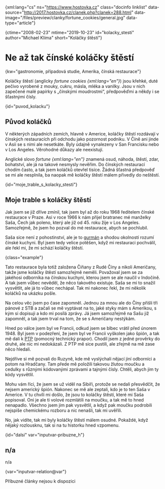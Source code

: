 
{xml:lang="cs" ns="https://www.hostovka.cz" class="docinfo linklist" data-source="http://2017.hostovka.cz/clanek.php?clanek=288.html" data-image="/files/preview/clanky/fortune_cookies/general.jpg" data-type="article"}

{ctime="2008-02-23" mtime="2019-10-23" id="kolacky_stesti" author="Michael Klíma" short="Koláčky štěstí"}

# Ne až tak čínské koláčky štěstí

<!-- generated attribute kw by user_udpatekw.sh on 2020-05-07, do not edit -->

{kw="gastronomie, případová studie, Amerika, čínská restaurace"}

Koláčky štěstí (anglicky _fortune cookies {xml:lang="en"}_) jsou křehké, duté pečivo vyrobené z mouky, cukru, másla, mléka a vanilky. Jsou v nich zapečené malé papírky s „čínskými moudrostmi“, předpověďmi a někdy i se šťastnými čísly.

{id="puvod_kolacku"}

## Původ koláčků

V některých západních zemích, hlavně v Americe, koláčky štěstí rozdávají v čínských restauracích při odchodu jako pozornost podniku. V Číně ani jinde v Asii se s nimi ale nesetkáte. Byly údajně vynalezeny v San Francisku nebo v Los Angeles. Věrohodné důkazy ale neexistují.

Anglické slovo _fortune {xml:lang="en"}_ znamená osud, náhoda, štěstí, zdar, bohatství, ale já na takové nesmysly nevěřím. Do čínských restaurací chodím často, a tak jsem koláčků otevřel tisíce. Žádná šťastná předpověď se mi ale nesplnila, ba naopak mě koláčky štěstí málem přivedly do neštěstí.

{id="moje\_trable\_s\_kolacky\_stesti"}

## Moje trable s koláčky štěstí

Jak jsem se již dříve zmínil, tak jsem byl až do roku 1968 ředitelem čínské restaurace v Praze. Asi v roce 1966 k nám přijel bratranec mé manželky Saša, Čech jak poleno, který ale již od 45. roku žije v Los Angeles. Samozřejmě, že jsem ho pozval do mé restaurace, abych se pochlubil.

Saša sice není z pohostinství, ale je to [gurmán][1] a shodou okolností rozumí čínské kuchyni. Byl jsem tedy velice potěšen, když mi restauraci pochválil, ale řekl mi, že mi schází koláčky štěstí.

{class="example"}

Tato restaurace byla totiž založena Číňany z Rudé Číny a nikoli Američany, takže jsme koláčky štěstí samozřejmě neměli. Považoval jsem se za jakéhosi odborníka na čínskou kuchyni, kterou jsem se ale naučil v Indočíně. A tak jsem vůbec nevěděl, že něco takového existuje. Saša se mi to snažil vysvětlit, ale já to vůbec nechápal. Tak mi nakonec řekl, že mi několik koláčků na ukázku pošle.

Na celou věc jsem po čase zapomněl. Jednou za mnou ale do Číny přišli tři pánové z STB a začali se mě vyptávat na to, jaké styky mám s Amerikou, s kým si dopisuji a kdo mi posílá zprávy. Já jsem samozřejmě na Sašu již zapomněl, a tak jsem trval na tom, že se s Američany nestýkám.

Hned po válce jsem byl ve Francii, odkud jsem se blbec vrátil před únorem 1948. Byl jsem v podezření, že jsem byl ve Francii vyškolen jako špión, a tak mě dali k [PTP][2] (pomocný technický prapor). Chodil jsem z jedné prověrky do druhé, ale nic mi nedokázali. Z PTP mě sice pustili, ale zřejmě na mě zase něco hledali.

Nejdříve si mě pozvali do Ruzyně, kde mě vyslýchali nějací jiní odborníci a potom na Hradčany. Tam přede mě položili takovou žlutou moučku a cedulky s různými kódovanými zprávami a tajnými čísly. Chtěli, abych jim ty kódy vysvětlil.

Mohu vám říci, že jsem se už viděl na Sibiři, protože se nedali přesvědčit, že nejsem americký špión. Nakonec se mě ale zeptali, kdo je to ten Saša v Americe. V tu chvíli mi došlo, že jsou to koláčky štěstí, které mi Saša popisoval. Oni je ale ti volové rozmlátili na moučku, a tak mě to hned nenapadlo. Všechno jsem jim pak vysvětlil, a když pak moučku podrobili nejspíše chemickému rozboru a nic nenašli, tak mi uvěřili.

No, jak vidíte, tak mi byly koláčky štěstí málem osudné. Pokaždé, když nějaký rozlousknu, tak si na tu historku hned vzpomenu.

{id="dalsi" var="inputvar-pribuzne_h"}

## n/a

n/a

{var="inputvar-relation@var"}

Příbuzné články nejsou k dispozici

 [1]: /gastronomove#gurman
 [2]: http://www.totalita.cz/vysvetlivky/ptp.php

